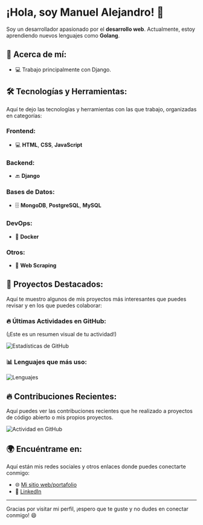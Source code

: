 # ¡Hola, soy Manuel Alejandro! 👋

Soy un desarrollador apasionado por el __desarrollo web__. Actualmente, estoy aprendiendo nuevos lenguajes como __Golang__.

## 🚀 Acerca de mí:
- 💻 Trabajo principalmente con Django.

## 🛠 Tecnologías y Herramientas:
Aquí te dejo las tecnologías y herramientas con las que trabajo, organizadas en categorías:

### Frontend:
- 💻 **HTML**, **CSS**, **JavaScript**
### Backend:
- 🔙 **Django**

### Bases de Datos:
- 🗄️ **MongoDB**, **PostgreSQL**, **MySQL**

### DevOps:
- 🚀 **Docker**

### Otros:
- 🤖 **Web Scraping**

## 🌟 Proyectos Destacados:
Aquí te muestro algunos de mis proyectos más interesantes que puedes revisar y en los que puedes colaborar:

### 🔥 Últimas Actividades en GitHub:
(¡Este es un resumen visual de tu actividad!)

![Estadísticas de GitHub](https://github-readme-stats.vercel.app/api?username=3Al3&show_icons=true&hide_title=true&hide=prs&count_private=true&theme=radical)

### 📊 Lenguajes que más uso:
![Lenguajes](https://github-readme-stats.vercel.app/api/top-langs/?username=3Al3&layout=compact&theme=radical)

## 🔥 Contribuciones Recientes:
Aquí puedes ver las contribuciones recientes que he realizado a proyectos de código abierto o mis propios proyectos.

![Actividad en GitHub](https://github-readme-activity-graph.cyclic.app/graph?username=3Al3&theme=github)

## 🌍 Encuéntrame en:
Aquí están mis redes sociales y otros enlaces donde puedes conectarte conmigo:

- 🌐 [Mi sitio web/portafolio](https://web-production-df87.up.railway.app/)
- 💼 [LinkedIn](manuel-alejandro-mejías-puebla-175005283)

---

Gracias por visitar mi perfil, ¡espero que te guste y no dudes en conectar conmigo! 😄

